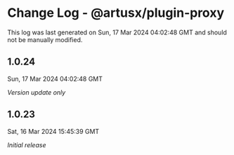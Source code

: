 # Change Log - @artusx/plugin-proxy

This log was last generated on Sun, 17 Mar 2024 04:02:48 GMT and should not be manually modified.

## 1.0.24
Sun, 17 Mar 2024 04:02:48 GMT

_Version update only_

## 1.0.23
Sat, 16 Mar 2024 15:45:39 GMT

_Initial release_


